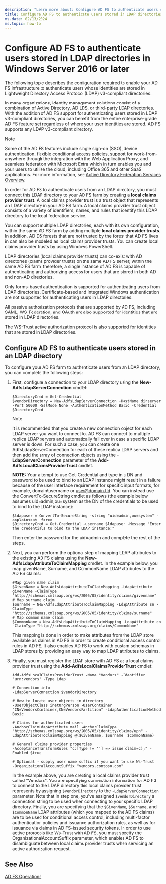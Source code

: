 ```yaml
---
description: "Learn more about: Configure AD FS to authenticate users stored in LDAP directories in Windows Server 2016 or later"
title: Configure AD FS to authenticate users stored in LDAP directories
ms.date: 02/13/2024
ms.topic: how-to
---
```

# Configure AD FS to authenticate users stored in LDAP directories in Windows Server 2016 or later

The following topic describes the configuration required to enable your AD FS infrastructure to authenticate users whose identities are stored in Lightweight Directory Access Protocol (LDAP) v3-compliant directories.

In many organizations, identity management solutions consist of a combination of Active Directory, AD LDS, or third-party LDAP directories. With the addition of AD FS support for authenticating users stored in LDAP v3-compliant directories, you can benefit from the entire enterprise-grade AD FS feature set regardless of where your user identities are stored. AD FS supports any LDAP v3-compliant directory.

> [!NOTE]
> Some of the AD FS features include single sign-on (SSO), device authentication, flexible conditional access policies, support for work-from-anywhere through the integration with the Web Application Proxy, and seamless federation with Microsoft Entra which in turn enables you and your users to utilize the cloud, including Office 365 and other SaaS applications.  For more information, see [Active Directory Federation Services Overview](../ad-fs-overview.md).

In order for AD FS to authenticate users from an LDAP directory, you must connect this LDAP directory to your AD FS farm by creating a **local claims provider trust**.  A local claims provider trust is a trust object that represents an LDAP directory in your AD FS farm. A local claims provider trust object consists of a variety of identifiers, names, and rules that identify this LDAP directory to the local federation service.

You can support multiple LDAP directories, each with its own configuration, within the same AD FS farm by adding multiple **local claims provider trusts**. In addition, AD DS forests that are not trusted by the forest that AD FS lives in can also be modeled as local claims provider trusts. You can create local claims provider trusts by using Windows PowerShell.

LDAP directories (local claims provider trusts) can co-exist with AD directories (claims provider trusts) on the same AD FS server, within the same AD FS farm, therefore, a single instance of AD FS is capable of authenticating and authorizing access for users that are stored in both AD and non-AD directories.

Only forms-based authentication is supported for authenticating users from LDAP directories. Certificate-based and Integrated Windows authentication are not supported for authenticating users in LDAP directories.

All passive authorization protocols that are supported by AD FS, including SAML, WS-Federation, and OAuth are also supported for identities that are stored in LDAP directories.

The WS-Trust active authorization protocol is also supported for identities that are stored in LDAP directories.

## Configure AD FS to authenticate users stored in an LDAP directory
To configure your AD FS farm to authenticate users from an LDAP directory, you can complete the following steps:

1. First, configure a connection to your LDAP directory using the **New-AdfsLdapServerConnection** cmdlet:

   ```
   $DirectoryCred = Get-Credential
   $vendorDirectory = New-AdfsLdapServerConnection -HostName dirserver -Port 50000 -SslMode None -AuthenticationMethod Basic -Credential $DirectoryCred
   ```

   > [!NOTE]
   > It is recommended that you create a new connection object for each LDAP server you want to connect to. AD FS can connect to multiple replica LDAP servers and automatically fail over in case a specific LDAP server is down. For such a case, you can create one AdfsLdapServerConnection for each of these replica LDAP servers and then add the array of connection objects using the -**LdapServerConnection** parameter of the **Add-AdfsLocalClaimsProviderTrust** cmdlet.

   **NOTE:** Your attempt to use Get-Credential and type in a DN and password to be used to bind to an LDAP instance might result in a failure because of the user interface requirement for specific input formats, for example,  domain\username or user@domain.tld. You can instead use the ConvertTo-SecureString cmdlet as follows (the example below assumes uid=admin,ou=system as the DN of the credentials to be used to bind to the LDAP instance):

   ```
   $ldapuser = ConvertTo-SecureString -string "uid=admin,ou=system" -asplaintext -force
   $DirectoryCred = Get-Credential -username $ldapuser -Message "Enter the credentials to bind to the LDAP instance:"
   ```

   Then enter the password for the uid=admin and complete the rest of the steps.

2. Next, you can perform the optional step of mapping LDAP attributes to the existing AD FS claims using the **New-AdfsLdapAttributeToClaimMapping** cmdlet. In the example below, you map givenName, Surname, and CommonName LDAP attributes to the AD FS claims:

   ```
   #Map given name claim
   $GivenName = New-AdfsLdapAttributeToClaimMapping -LdapAttribute givenName -ClaimType "http://schemas.xmlsoap.org/ws/2005/05/identity/claims/givenname"
   # Map surname claim
   $Surname = New-AdfsLdapAttributeToClaimMapping -LdapAttribute sn -ClaimType "http://schemas.xmlsoap.org/ws/2005/05/identity/claims/surname"
   # Map common name claim
   $CommonName = New-AdfsLdapAttributeToClaimMapping -LdapAttribute cn -ClaimType "http://schemas.xmlsoap.org/claims/CommonName"
   ```

   This mapping is done in order to make attributes from the LDAP store available as claims in AD FS in order to create conditional access control rules in AD FS. It also enables AD FS to work with custom schemas in LDAP stores by providing an easy way to map LDAP attributes to claims.

3. Finally, you must register the LDAP store with AD FS as a local claims provider trust using the **Add-AdfsLocalClaimsProviderTrust** cmdlet:

   ```
   Add-AdfsLocalClaimsProviderTrust -Name "Vendors" -Identifier "urn:vendors" -Type Ldap

   # Connection info
   -LdapServerConnection $vendorDirectory

   # How to locate user objects in directory
   -UserObjectClass inetOrgPerson -UserContainer "CN=VendorsContainer,CN=VendorsPartition" -LdapAuthenticationMethod Basic

   # Claims for authenticated users
   -AnchorClaimLdapAttribute mail -AnchorClaimType "http://schemas.xmlsoap.org/ws/2005/05/identity/claims/upn" -LdapAttributeToClaimMapping @($GivenName, $Surname, $CommonName)

   # General claims provider properties
   -AcceptanceTransformRules "c:[Type != ''] => issue(claim=c);" -Enabled $true

   # Optional - supply user name suffix if you want to use Ws-Trust
   -OrganizationalAccountSuffix "vendors.contoso.com"
   ```

   In the example above, you are creating a local claims provider trust called "Vendors". You are specifying connection information for AD FS to connect to the LDAP directory this local claims provider trust represents by assigning `$vendorDirectory` to the `-LdapServerConnection` parameter. Note that in step one, you've assigned `$vendorDirectory` a connection string to be used when connecting to your specific LDAP directory. Finally, you are specifying that the `$GivenName`, `$Surname`, and `$CommonName` LDAP attributes (which you mapped to the AD FS claims) are to be used for conditional access control, including multi-factor authentication policies and issuance authorization rules, as well as for issuance via claims in AD FS-issued security tokens. In order to use active protocols like Ws-Trust with AD FS, you must specify the OrganizationalAccountSuffix parameter, which enables AD FS to disambiguate between local claims provider trusts when servicing an active authorization request.

## See Also
[AD FS Operations](../ad-fs-operations.md)

